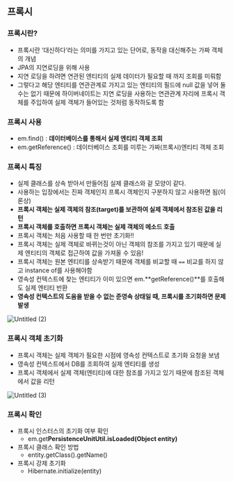 ## 프록시

### 프록시란?

- 프록시란 ‘대신하다‘라는 의미를 가지고 있는 단어로, 동작을 대신해주는 가짜 객체의 개념
- JPA의 지연로딩을 위해 사용
- 지연 로딩을 하려면 연관된 엔티티의 실제 데이터가 필요할 때 까지 조회를 미뤄함
- 그렇다고 해당 엔티티를 연관관계로 가지고 있는 엔티티의 필드에 null 값을 넣어 둘 수는 없기 때문에 하이버네이트는 지연 로딩을 사용하는 연관관계 자리에 프록시 객체를 주입하여 실제 객체가 들어있는 것처럼 동작하도록 함

### 프록시 사용

- em.find() : **데이터베이스를 통해서 실제 엔티티 객체 조회**
- em.getReference() : 데이터베이스 조회를 미루는 가짜(프록시)엔티티 객체 조회

### 프록시 특징

- 실제 클래스를 상속 받아서 만들어짐 실제 클래스와 겉 모양이 같다.
- 사용하는 입장에서는 진짜 객체인지 프록시 객체인지 구분하지 않고 사용하면 됨(이론상)
- **프록시 객체는 실제 객체의 참조(target)를 보관하여 실제 객체에서 참조된 값을 리턴**
- **프록시 객체를 호출하면 프록시 객체는 실제 객체의 메소드 호출**
- 프록시 객체는 처음 사용할 때 한 번만 초기화!!
- 프록시 객체는 실제 객체로 바뀌는것이 아닌 객체의 참조를 가지고 있기 때문에 실제 엔티티의 객체로 접근하여 값을 가져올 수 있음!
- 프록시 객체는 원본 엔티티를 상속받기 때문에 객체를 비교할 때 `==` 비교를 하지 않고 instance of를 사용해야함
- 영속성 컨텍스트에 찾는 엔티티가 이미 있으면 em.**getReference()**를 호출해도 실제 엔티티 반환
- **영속성 컨텍스트의 도움을 받을 수 없는 준영속 상태일 때, 프록시를 초기화하면 문제 발생**

![Untitled (2)](https://github.com/juhwan-Ki/TIL/assets/87765888/5995ea8b-5fa4-4953-ae2f-39a28b40f722)

### 프록시 객체 초기화

- 프록시 객체는 실제 객체가 필요한 시점에 영속성 컨텍스트로 초기화 요청을 보냄
- 영속성 컨텍스트에서 DB를 조회하여 실제 엔티티를 생성
- 프록시 객체에서 실제 객체(엔티티)에 대한 참조를 가지고 있기 때문에 참조된 객체에서 값을 리턴

![Untitled (3)](https://github.com/juhwan-Ki/TIL/assets/87765888/cf1d677b-6a74-4394-a3ec-09831dcded14)

### 프록시 확인

- 프록시 인스터스의 초기화 여부 확인
    - em.get**PersistenceUnitUtil.isLoaded(Object entity)**
- 프록시 클래스 확인 방법
    - entity.getClass().getName()
- 프록시 강제 초기화
    - Hibernate.initialize(entity)